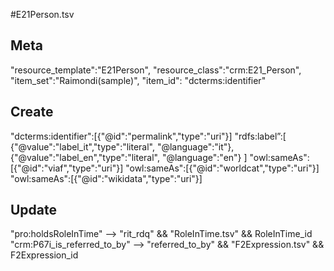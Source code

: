 #E21Person.tsv

## Meta
"resource_template":"E21Person",
"resource_class":"crm:E21_Person",
"item_set":"Raimondi(sample)",
"item_id": "dcterms:identifier"

## Create
"dcterms:identifier":[{"@id":"permalink","type":"uri"}]
"rdfs:label”:[
{"@value":"label_it","type":"literal", "@language":"it"},
{"@value":"label_en","type":"literal", "@language":"en"}
]
"owl:sameAs":[{"@id":"viaf","type":"uri"}]
"owl:sameAs":[{"@id":"worldcat","type":"uri"}]
"owl:sameAs":[{"@id":"wikidata","type":"uri"}]

## Update
<!---
properties with multiple values, separated by ' ;; '
-->
"pro:holdsRoleInTime" --> "rit_rdq" && "RoleInTime.tsv" && RoleInTime_id
"crm:P67i_is_referred_to_by" --> "referred_to_by" && "F2Expression.tsv" && F2Expression_id